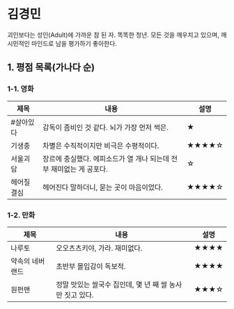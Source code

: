 # 김경민
괴인보다는 성인(Adult)에 가까운 참 된 자. 똑똑한 청년. 모든 것을 깨우치고 있으며, 깨시민적인 마인드로 남을 평가하기 좋아한다.

## 1. 평점 목록(가나다 순)
### 1-1. 영화

|제목|내용|설명|
|------|-----|-----|
|#살아있다|감독이 좀비인 것 같다. 뇌가 가장 먼저 썩은.|★|
|기생충|차별은 수직적이지만 비극은 수평적이다.|★★★★☆|
|서울괴담|장르에 충실했다. 에피소드가 열 개나 되는데 전부 재미없는 게 공포다.|☆|
|헤어질 결심|헤어진다 말하더니, 묻는 곳이 마음이었다.|★★★★☆|

### 1-2. 만화

|제목|내용|설명|
|------|-----|-----|
|나루토|오오츠츠키야, 가라. 재미없다.|★★★★|
|약속의 네버랜드|초반부 몰입감이 독보적.|★★★★|
|원펀맨|정말 맛있는 쌀국수 집인데, 몇 년 째 쌀 농사만 짓고 있다.|★★★☆|

